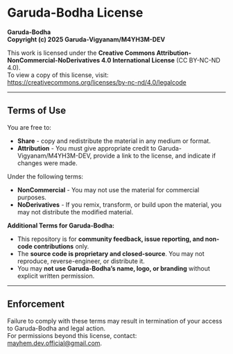 # Garuda-Bodha License

**Garuda-Bodha**  
**Copyright (c) 2025 Garuda-Vigyanam/M4YH3M-DEV**

This work is licensed under the **Creative Commons Attribution-NonCommercial-NoDerivatives 4.0 International License** (CC BY-NC-ND 4.0).  
To view a copy of this license, visit:  
https://creativecommons.org/licenses/by-nc-nd/4.0/legalcode

---

## Terms of Use

You are free to:

- **Share** - copy and redistribute the material in any medium or format.  
- **Attribution** - You must give appropriate credit to Garuda-Vigyanam/M4YH3M-DEV, provide a link to the license, and indicate if changes were made.  

Under the following terms:

- **NonCommercial** - You may not use the material for commercial purposes.  
- **NoDerivatives** - If you remix, transform, or build upon the material, you may not distribute the modified material.  

**Additional Terms for Garuda-Bodha:**  
- This repository is for **community feedback, issue reporting, and non-code contributions** only.  
- The **source code is proprietary and closed-source**. You may not reproduce, reverse-engineer, or distribute it.  
- You may **not use Garuda-Bodha’s name, logo, or branding** without explicit written permission.  

---

## Enforcement

Failure to comply with these terms may result in termination of your access to Garuda-Bodha and legal action.  
For permissions beyond this license, contact: mayhem.dev.official@gmail.com.  
